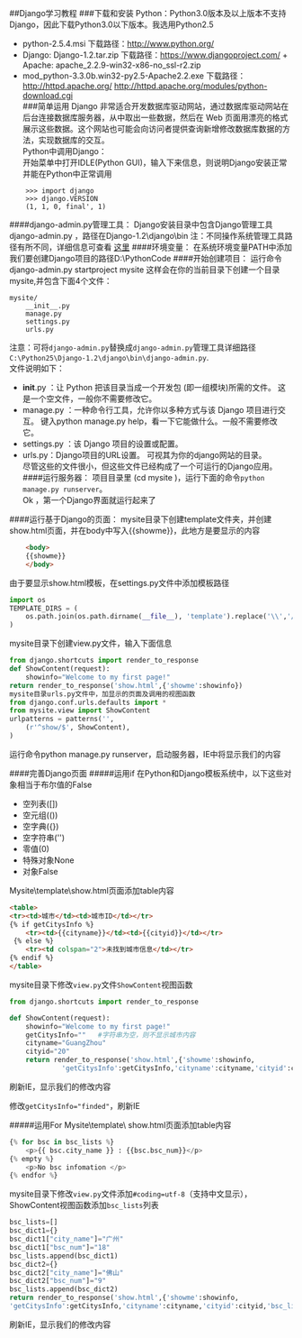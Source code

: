 ##Django学习教程
###下载和安装
Python：Python3.0版本及以上版本不支持Django，因此下载Python3.0以下版本。我选用Python2.5  
 + python-2.5.4.msi 下载路径：http://www.python.org/  
 + Django: Django-1.2.tar.zip 下载路径：https://www.djangoproject.com/       + Apache: apache_2.2.9-win32-x86-no_ssl-r2.zip  
 + mod_python-3.3.0b.win32-py2.5-Apache2.2.exe 下载路径：http://httpd.apache.org/ http://httpd.apache.org/modules/python-download.cgi  
###简单运用
Django 非常适合开发数据库驱动网站，通过数据库驱动网站在后台连接数据库服务器，从中取出一些数据，然后在 Web 页面用漂亮的格式展示这些数据。这个网站也可能会向访问者提供查询新增修改数据库数据的方法，实现数据库的交互。   
Python中调用Django：  
开始菜单中打开IDLE(Python GUI)，输入下来信息，则说明Django安装正常并能在Python中正常调用   
```
    >>> import django  
    >>> django.VERSION  
    (1, 1, 0, final', 1)  
```
####django-admin.py管理工具：
Django安装目录中包含Django管理工具 django-admin.py ，路径在Django-1.2\django\bin
注：不同操作系统管理工具路径有所不同，详细信息可查看
[这里](http://djangobook.py3k.cn/2.0/chapter02/)
####环境变量：
在系统环境变量PATH中添加我们要创建Django项目的路径D:\PythonCode 
####开始创建项目：
运行命令django-admin.py startproject mysite    这样会在你的当前目录下创建一个目录mysite,并包含下面4个文件：
``` 
mysite/
    __init__.py
    manage.py
    settings.py
    urls.py
```
注意：可将`django-admin.py`替换成`django-admin.py`管理工具详细路径`C:\Python25\Django-1.2\django\bin\django-admin.py`.  
文件说明如下：   
 + __init__.py ：让 Python 把该目录当成一个开发包 (即一组模块)所需的文件。 这是一个空文件，一般你不需要修改它。  
 + manage.py ：一种命令行工具，允许你以多种方式与该 Django 项目进行交互。 键入python manage.py help，看一下它能做什么。一般不需要修改它。  
 + settings.py ：该 Django 项目的设置或配置。  
 + urls.py：Django项目的URL设置。 可视其为你的django网站的目录。  
尽管这些的文件很小，但这些文件已经构成了一个可运行的Django应用。
####运行服务器：
项目目录里 (cd mysite )，运行下面的命令`python manage.py runserver`。  
Ok ，第一个Django界面就运行起来了

####运行基于Django的页面：
mysite目录下创建template文件夹，并创建show.html页面，并在body中写入{{showme}}，此地方是要显示的内容  
```html
    <body>
    {{showme}}
    </body>
```
由于要显示show.html模板，在settings.py文件中添加模板路径
```python
import os
TEMPLATE_DIRS = (
    os.path.join(os.path.dirname(__file__), 'template').replace('\\','/'),
)
```
mysite目录下创建view.py文件，输入下面信息
```python
from django.shortcuts import render_to_response
def ShowContent(request):
    showinfo="Welcome to my first page!"
return render_to_response('show.html',{'showme':showinfo})
mysite目录urls.py文件中，加显示的页面及调用的视图函数
from django.conf.urls.defaults import *
from mysite.view import ShowContent
urlpatterns = patterns('',
    (r'^show/$', ShowContent),
)
```
运行命令python manage.py runserver，启动服务器，IE中将显示我们的内容
 
####完善Django页面
#####运用if
在Python和Django模板系统中，以下这些对象相当于布尔值的False  
 + 空列表([]) 
 + 空元组(()) 
 + 空字典({}) 
 + 空字符串('') 
 + 零值(0) 
 + 特殊对象None 
 + 对象False 

Mysite\template\show.html页面添加table内容  
```html
<table>
<tr><td>城市</td><td>城市ID</td></tr>
{% if getCitysInfo %}
    <tr><td>{{cityname}}</td><td>{{cityid}}</td></tr>
 {% else %}
    <tr><td colspan="2">未找到城市信息</td></tr>
{% endif %}
</table>
```
mysite目录下修改`view.py`文件`ShowContent`视图函数
```python
from django.shortcuts import render_to_response

def ShowContent(request):
    showinfo="Welcome to my first page!"
    getCitysInfo=""   #字符串为空，则不显示城市内容
    cityname="GuangZhou"
    cityid="20"
    return render_to_response('show.html',{'showme':showinfo,
	         'getCitysInfo':getCitysInfo,'cityname':cityname,'cityid':cityid})
```
刷新IE，显示我们的修改内容  
 
修改`getCitysInfo="finded"`，刷新IE
 
#####运用For
Mysite\template\ show.html页面添加table内容
```python
{% for bsc in bsc_lists %}
    <p>{{ bsc.city_name }} : {{bsc.bsc_num}}</p>
{% empty %}
    <p>No bsc infomation </p>
{% endfor %}
```
mysite目录下修改`view.py`文件添加`#coding=utf-8`（支持中文显示），ShowContent视图函数添加`bsc_lists`列表
```python
bsc_lists=[]
bsc_dict1={}
bsc_dict1["city_name"]="广州"
bsc_dict1["bsc_num"]="18"
bsc_lists.append(bsc_dict1)
bsc_dict2={}
bsc_dict2["city_name"]="佛山"
bsc_dict2["bsc_num"]="9"
bsc_lists.append(bsc_dict2)
return render_to_response('show.html',{'showme':showinfo,
'getCitysInfo':getCitysInfo,'cityname':cityname,'cityid':cityid,'bsc_lists':bsc_lists})
```
刷新IE，显示我们的修改内容
 

